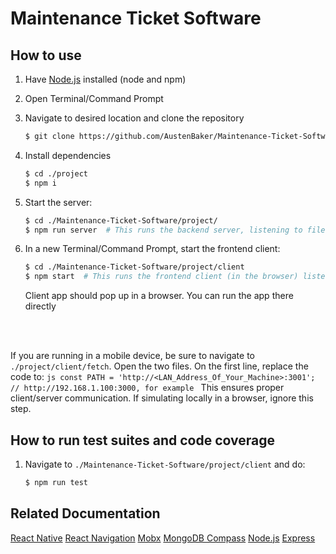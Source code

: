 # Maintenance Ticket Software
## How to use
1. Have [Node.js](https://nodejs.org) installed (node and npm)

1. Open Terminal/Command Prompt

1. Navigate to desired location and clone the repository
    ```bash
    $ git clone https://github.com/AustenBaker/Maintenance-Ticket-Software.git
    ```
    
1. Install dependencies
    ```bash
    $ cd ./project
    $ npm i
    ```
    
1. Start the server:
    ```bash
    $ cd ./Maintenance-Ticket-Software/project/
    $ npm run server  # This runs the backend server, listening to file changes
    ```
    
1.  In a new Terminal/Command Prompt, start the frontend client:
    ```bash
    $ cd ./Maintenance-Ticket-Software/project/client
    $ npm start  # This runs the frontend client (in the browser) listening to changes. Can run the app on mobile devices or run directly in the browser
    ```
    Client app should pop up in a browser. You can run the app there directly
    
   <br/><br/>
    
If you are running in a mobile device, be sure to navigate to `./project/client/fetch`. Open the two files. On the first line, replace the code to:
    ```js
    const PATH = 'http://<LAN_Address_Of_Your_Machine>:3001';  // http://192.168.1.100:3000, for example
    ```
    This ensures proper client/server communication. If simulating locally in a browser, ignore this step.

## How to run test suites and code coverage
1. Navigate to `./Maintenance-Ticket-Software/project/client` and do:
    ```bash
    $ npm run test
    ```
    
## Related Documentation
[React Native](https://reactnative.dev/docs/getting-started)
[React Navigation](https://reactnavigation.org/docs/getting-started)
[Mobx](https://mobx.js.org/getting-started.html)
[MongoDB Compass](https://www.mongodb.com/blog/post/getting-started-with-mongodb-compass)
[Node.js](https://nodejs.org)
[Express](https://expressjs.com/en/starter/hello-world.html)
